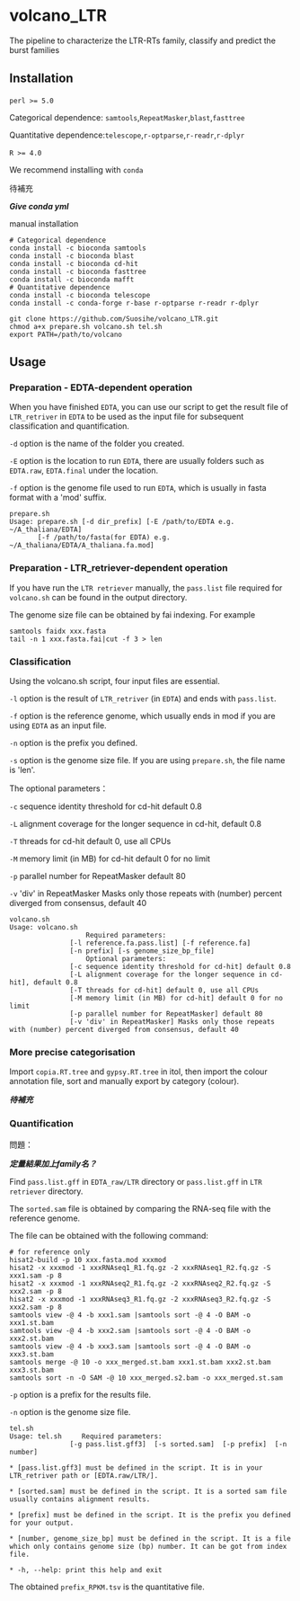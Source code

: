 # volcano_LTR
The pipeline to characterize the LTR-RTs family, classify and predict the burst families

## Installation

`perl >= 5.0`​

Categorical dependence: `samtools`,`RepeatMasker`​,`blast`​,`fasttree`​

Quantitative dependence:`telescope`,`r-optparse`,`r-readr`,`r-dplyr`

`R >= 4.0`​

We recommend installing with `conda`

待補充

***Give conda yml***

manual installation

```shell
# Categorical dependence
conda install -c bioconda samtools 
conda install -c bioconda blast
conda install -c bioconda cd-hit
conda install -c bioconda fasttree
conda install -c bioconda mafft
# Quantitative dependence
conda install -c bioconda telescope
conda install -c conda-forge r-base r-optparse r-readr r-dplyr
```


```shell
git clone https://github.com/Suosihe/volcano_LTR.git
chmod a+x prepare.sh volcano.sh tel.sh
export PATH=/path/to/volcano
```

## Usage

### Preparation - EDTA-dependent operation

When you have finished `EDTA`, you can use our script to get the result file of `LTR_retriver` in `EDTA` to be used as the input file for subsequent classification and quantification.

`-d` option is the name of the folder you created.

`-E` option is the location to run `EDTA`, there are usually folders such as `EDTA.raw`, `EDTA.final` under the location.

`-f` option is the genome file used to run `EDTA`, which is usually in fasta format with a 'mod' suffix.


```shell
prepare.sh 
Usage: prepare.sh [-d dir_prefix] [-E /path/to/EDTA e.g. ~/A_thaliana/EDTA]
       [-f /path/to/fasta(for EDTA) e.g. ~/A_thaliana/EDTA/A_thaliana.fa.mod]
```

### Preparation - LTR_retriever-dependent operation

If you have run the `LTR retriever` manually, the `pass.list` file required for `volcano.sh` can be found in the output directory. 

The genome size file can be obtained by fai indexing. For example

```shell
samtools faidx xxx.fasta
tail -n 1 xxx.fasta.fai|cut -f 3 > len
```

### Classification


Using the volcano.sh script, four input files are essential.

`-l` option is the result of `LTR_retriver` (in `EDTA`) and ends with `pass.list`.

`-f` option is the reference genome, which usually ends in mod if you are using `EDTA` as an input file.

`-n` option is the prefix you defined.

`-s` option is the genome size file. If you are using `prepare.sh`, the file name is 'len'.

The optional parameters：

`-c` sequence identity threshold for cd-hit default 0.8

`-L` alignment coverage for the longer sequence in cd-hit, default 0.8

`-T` threads for cd-hit default 0, use all CPUs

`-M` memory limit (in MB) for cd-hit default 0 for no limit

`-p` parallel number for RepeatMasker default 80

`-v` 'div' in RepeatMasker Masks only those repeats with (number) percent diverged from consensus, default 40

```
volcano.sh
Usage: volcano.sh
                   Required parameters:
               [-l reference.fa.pass.list] [-f reference.fa]
               [-n prefix] [-s genome_size_bp_file]
                   Optional parameters:
               [-c sequence identity threshold for cd-hit] default 0.8
               [-L alignment coverage for the longer sequence in cd-hit], default 0.8
               [-T threads for cd-hit] default 0, use all CPUs
               [-M memory limit (in MB) for cd-hit] default 0 for no limit
               [-p parallel number for RepeatMasker] default 80
               [-v 'div' in RepeatMasker] Masks only those repeats with (number) percent diverged from consensus, default 40
```

### More precise categorisation

Import `copia.RT.tree` and `gypsy.RT.tree` in itol, then import the colour annotation file, sort and manually export by category (colour).

***待補充***

### Quantification

問題：

***定量結果加上family名？***

Find `pass.list.gff` in `EDTA_raw/LTR` directory or `pass.list.gff` in `LTR retriever` directory.

The `sorted.sam` file is obtained by comparing the RNA-seq file with the reference genome.

The file can be obtained with the following command:


```shell
# for reference only
hisat2-build -p 10 xxx.fasta.mod xxxmod
hisat2 -x xxxmod -1 xxxRNAseq1_R1.fq.gz -2 xxxRNAseq1_R2.fq.gz -S xxx1.sam -p 8
hisat2 -x xxxmod -1 xxxRNAseq2_R1.fq.gz -2 xxxRNAseq2_R2.fq.gz -S xxx2.sam -p 8
hisat2 -x xxxmod -1 xxxRNAseq3_R1.fq.gz -2 xxxRNAseq3_R2.fq.gz -S xxx2.sam -p 8
samtools view -@ 4 -b xxx1.sam |samtools sort -@ 4 -O BAM -o xxx1.st.bam
samtools view -@ 4 -b xxx2.sam |samtools sort -@ 4 -O BAM -o xxx2.st.bam
samtools view -@ 4 -b xxx3.sam |samtools sort -@ 4 -O BAM -o xxx3.st.bam
samtools merge -@ 10 -o xxx_merged.st.bam xxx1.st.bam xxx2.st.bam xxx3.st.bam
samtools sort -n -O SAM -@ 10 xxx_merged.s2.bam -o xxx_merged.st.sam
```

`-p` option is a prefix for the results file.

`-n` option is the genome size file.

```
tel.sh
Usage: tel.sh     Required parameters:
               [-g pass.list.gff3]  [-s sorted.sam]  [-p prefix]  [-n number]

* [pass.list.gff3] must be defined in the script. It is in your LTR_retriver path or [EDTA.raw/LTR/]. 

* [sorted.sam] must be defined in the script. It is a sorted sam file usually contains alignment results. 

* [prefix] must be defined in the script. It is the prefix you defined for your output. 

* [number, genome_size_bp] must be defined in the script. It is a file which only contains genome size (bp) number. It can be got from index file. 

* -h, --help: print this help and exit
```

The obtained `prefix_RPKM.tsv` is the quantitative file.
